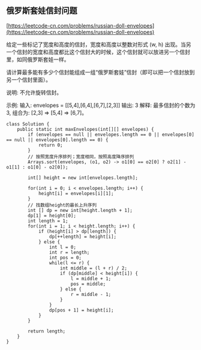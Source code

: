 ## 俄罗斯套娃信封问题
[https://leetcode-cn.com/problems/russian-doll-envelopes](https://leetcode-cn.com/problems/russian-doll-envelopes)

给定一些标记了宽度和高度的信封，宽度和高度以整数对形式 (w, h) 出现。当另一个信封的宽度和高度都比这个信封大的时候，这个信封就可以放进另一个信封里，如同俄罗斯套娃一样。

请计算最多能有多少个信封能组成一组“俄罗斯套娃”信封（即可以把一个信封放到另一个信封里面）。

说明:
不允许旋转信封。

示例:
输入: envelopes = [[5,4],[6,4],[6,7],[2,3]]
输出: 3
解释: 最多信封的个数为 3, 组合为: [2,3] => [5,4] => [6,7]。

```
class Solution {
    public static int maxEnvelopes(int[][] envelopes) {
        if (envelopes == null || envelopes.length == 0 || envelopes[0] == null || envelopes[0].length == 0) {
            return 0;
        }
        // 按照宽度升序排列；宽度相同，按照高度降序排列
        Arrays.sort(envelopes, (o1, o2) -> o1[0] == o2[0] ? o2[1] - o1[1] : o1[0] - o2[0]);

        int[] height = new int[envelopes.length];

        for(int i = 0; i < envelopes.length; i++) {
            height[i] = envelopes[i][1];
        }
        // 找数组height的最长上升序列
        int [] dp = new int[height.length + 1];
        dp[1] = height[0];
        int length = 1;
        for(int i = 1; i < height.length; i++) {
            if (height[i] > dp[length]) {
                dp[++length] = height[i];
            } else {
                int l = 0;
                int r = length;
                int pos = 0;
                while(l <= r) {
                    int middle = (l + r) / 2;
                    if (dp[middle] < height[i]) {
                        l = middle + 1;
                        pos = middle;
                    } else {
                        r = middle - 1;
                    }
                }
                dp[pos + 1] = height[i];
            }
        }

        return length;
    }
}
```

